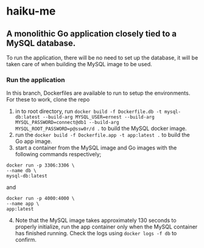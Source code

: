 # haiku-me

## A monolithic Go application closely tied to a MySQL database.
 
To run the application, there will be no need to set up the database, it will be taken care of when building the MySQL image to be used.


### Run the application
In this branch, Dockerfiles are available to run to setup the environments.
For these to work, clone the repo
1. in to root directory, run `docker build -f Dockerfile.db -t mysql-db:latest --build-arg MYSQL_USER=ernest --build-arg MYSQL_PASSWORD=connect@db1 --build-arg MYSQL_ROOT_PASSWORD=p@ssw0r/d .` to build the MySQL docker image.
2. run the `docker build -f Dockerfile.app -t app:latest .` to build the Go app image.
3. start a container from the MySQL image and Go images with the following commands respectively;
```
docker run -p 3306:3306 \
--name db \
mysql-db:latest
```
and
```
docker run -p 4000:4000 \
--name app \
app:latest
```
4. Note that the MySQL image takes approximately 130 seconds to properly initialize, run the app container only when the MySQL container has finished running. Check the logs using `docker logs -f db` to confirm.